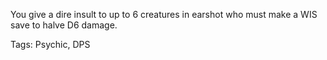 You give a dire insult to up to 6 creatures in earshot who must make a WIS save to halve D6 damage.

Tags: Psychic, DPS